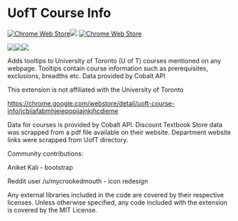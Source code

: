 # UofT Course Info

[![Chrome Web Store](https://img.shields.io/chrome-web-store/v/jcbiiafabmhjeiepopiiajnkjhcdieme.svg)](https://chrome.google.com/webstore/detail/uoft-course-info/jcbiiafabmhjeiepopiiajnkjhcdieme)[![](https://img.shields.io/chrome-web-store/rating/jcbiiafabmhjeiepopiiajnkjhcdieme.svg)](https://chrome.google.com/webstore/detail/uoft-course-info/jcbiiafabmhjeiepopiiajnkjhcdieme) [![Chrome Web Store](https://img.shields.io/chrome-web-store/users/jcbiiafabmhjeiepopiiajnkjhcdieme.svg)](https://chrome.google.com/webstore/detail/uoft-course-info/jcbiiafabmhjeiepopiiajnkjhcdieme) 


[![](https://img.shields.io/amo/v/uoft-course-info.svg)](https://addons.mozilla.org/en-US/firefox/addon/uoft-course-info/)[![](https://img.shields.io/amo/rating/uoft-course-info.svg)](https://addons.mozilla.org/en-US/firefox/addon/uoft-course-info/)[![](https://img.shields.io/amo/users/uoft-course-info.svg)](https://addons.mozilla.org/en-US/firefox/addon/uoft-course-info/)

Adds tooltips to University of Toronto (U of T) courses mentioned on any webpage. Tooltips contain course information such as prerequisites, exclusions, breadths etc. Data provided by Cobalt API

This extension is not affiliated with the University of Toronto

https://chrome.google.com/webstore/detail/uoft-course-info/jcbiiafabmhjeiepopiiajnkjhcdieme

Data for courses is provided by Cobalt API. Discount Textbook Store data was scrapped from a pdf file available on their website. Department website links were scrapped from UofT directory.

Community contributions:

Aniket Kali - bootstrap

Reddit user /u/mycrookedmouth - icon redesign

Any external libraries included in the code are covered by their respective licenses. 
Unless otherwise specified, any code included with the extension is covered by the MIT License.
